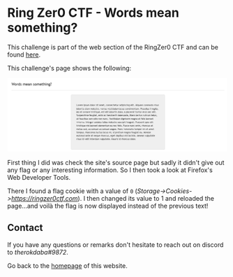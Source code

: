 # Ring Zer0 CTF - Words mean something?

This challenge is part of the web section of the RingZer0 CTF and can be found [here](https://ringzer0ctf.com/challenges/42).

This challenge's page shows the following:

![Words%20Mean%20Something/chall_page.png](/images/Words%20Mean%20Something/chall_page.png)

First thing I did was check the site's source page but sadly it didn't give out any flag or any interesting information. So I then took a look at Firefox's Web Developer Tools. 

There I found a flag cookie with a value of `0` (*Storage->Cookies->https://ringzer0ctf.com*). I then changed its value to 1 and reloaded the page...and voilà the flag is now displayed instead of the previous text!

## Contact
If you have any questions or remarks don't hesitate to reach out on discord to *therokdaba#9872*.

Go back to the [homepage](https://therokdaba.github.io/) of this website.